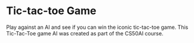 # Tic-tac-toe Game

Play against an AI and see if you can win the iconic tic-tac-toe game. This Tic-Tac-Toe game AI
was created as part of the CS50AI course.